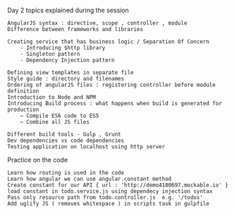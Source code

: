 Day 2 topics explained during the session 

    AngularJS syntax : directive, scope , controller , module
    Difference between frameworks and libraries
    
    Creating service that has business logic / Separation Of Concern
        - Introducing $http library
        - Singleton pattern
        - Dependency Injection pattern
    
    Defining view templates in separate file 
    Style guide : directory and filenames
    Ordering of angularJS files : registering controller before module definition
    Introduction to Node and NPM 
    Introducing Build process : what happens when build is generated for production
        — Compile ES6 code to ES5 
        — Combine all JS files
  
    Different build tools - Gulp , Grunt 
    Dev dependencies vs code dependencies
    Testing application on localhost using http server

Practice on the code 

    Learn how routing is used in the code 
    Learn how angular we can use angular.constant method 
    Create constant for our API { url : 'http://demo4180697.mockable.io' }
    load constant in todo.service.js using dependecy injection syntax
    Pass only resource path from todo.controller.js  e.g. '/todos' 
    Add uglify JS ( removes whitespace ) in scripts task in gulpfile
    
    
    
    
    




